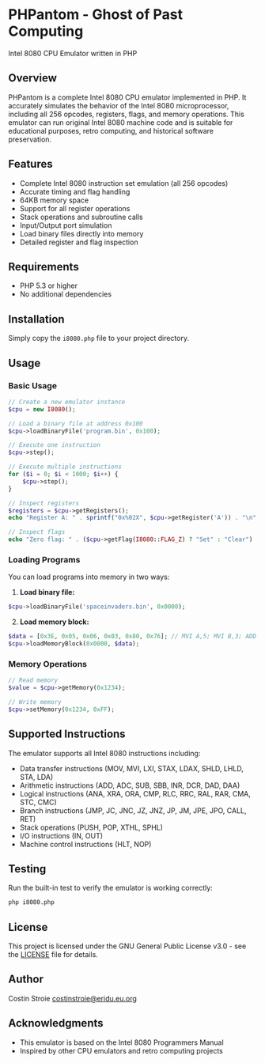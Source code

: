 # PHPantom - Ghost of Past Computing

Intel 8080 CPU Emulator written in PHP

## Overview

PHPantom is a complete Intel 8080 CPU emulator implemented in PHP. It accurately simulates the behavior of the Intel 8080 microprocessor, including all 256 opcodes, registers, flags, and memory operations. This emulator can run original Intel 8080 machine code and is suitable for educational purposes, retro computing, and historical software preservation.

## Features

- Complete Intel 8080 instruction set emulation (all 256 opcodes)
- Accurate timing and flag handling
- 64KB memory space
- Support for all register operations
- Stack operations and subroutine calls
- Input/Output port simulation
- Load binary files directly into memory
- Detailed register and flag inspection

## Requirements

- PHP 5.3 or higher
- No additional dependencies

## Installation

Simply copy the `i8080.php` file to your project directory.

## Usage

### Basic Usage

```php
// Create a new emulator instance
$cpu = new I8080();

// Load a binary file at address 0x100
$cpu->loadBinaryFile('program.bin', 0x100);

// Execute one instruction
$cpu->step();

// Execute multiple instructions
for ($i = 0; $i < 1000; $i++) {
    $cpu->step();
}

// Inspect registers
$registers = $cpu->getRegisters();
echo "Register A: " . sprintf("0x%02X", $cpu->getRegister('A')) . "\n";

// Inspect flags
echo "Zero flag: " . ($cpu->getFlag(I8080::FLAG_Z) ? "Set" : "Clear") . "\n";
```

### Loading Programs

You can load programs into memory in two ways:

1. **Load binary file:**
```php
$cpu->loadBinaryFile('spaceinvaders.bin', 0x0000);
```

2. **Load memory block:**
```php
$data = [0x3E, 0x05, 0x06, 0x03, 0x80, 0x76]; // MVI A,5; MVI B,3; ADD B; HLT
$cpu->loadMemoryBlock(0x0000, $data);
```

### Memory Operations

```php
// Read memory
$value = $cpu->getMemory(0x1234);

// Write memory
$cpu->setMemory(0x1234, 0xFF);
```

## Supported Instructions

The emulator supports all Intel 8080 instructions including:

- Data transfer instructions (MOV, MVI, LXI, STAX, LDAX, SHLD, LHLD, STA, LDA)
- Arithmetic instructions (ADD, ADC, SUB, SBB, INR, DCR, DAD, DAA)
- Logical instructions (ANA, XRA, ORA, CMP, RLC, RRC, RAL, RAR, CMA, STC, CMC)
- Branch instructions (JMP, JC, JNC, JZ, JNZ, JP, JM, JPE, JPO, CALL, RET)
- Stack operations (PUSH, POP, XTHL, SPHL)
- I/O instructions (IN, OUT)
- Machine control instructions (HLT, NOP)

## Testing

Run the built-in test to verify the emulator is working correctly:

```bash
php i8080.php
```

## License

This project is licensed under the GNU General Public License v3.0 - see the [LICENSE](LICENSE) file for details.

## Author

Costin Stroie <costinstroie@eridu.eu.org>

## Acknowledgments

- This emulator is based on the Intel 8080 Programmers Manual
- Inspired by other CPU emulators and retro computing projects
